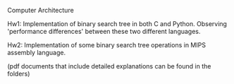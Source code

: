 Computer Architecture

Hw1: Implementation of binary search tree in both C and Python. Observing 'performance differences' between these two different languages.

Hw2: Implementation of some binary search tree operations in MIPS assembly language. 

(pdf documents that include detailed explanations can be found in the folders)
